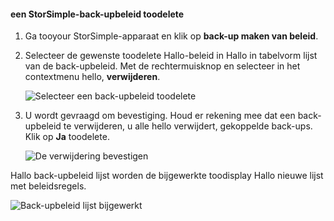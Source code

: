 
<!--author=alkohli last changed: 01/02/17-->

#### <a name="toodelete-a-storsimple-backup-policy"></a>een StorSimple-back-upbeleid toodelete

1. Ga tooyour StorSimple-apparaat en klik op **back-up maken van beleid**.

2. Selecteer de gewenste toodelete Hallo-beleid in Hallo in tabelvorm lijst van de back-upbeleid. Met de rechtermuisknop en selecteer in het contextmenu hello, **verwijderen**.

    ![Selecteer een back-upbeleid toodelete](./media/storsimple-8000-delete-backup-policy/deletebupol1.png)

3. U wordt gevraagd om bevestiging. Houd er rekening mee dat een back-upbeleid te verwijderen, u alle hello verwijdert, gekoppelde back-ups. Klik op **Ja** toodelete.

    ![De verwijdering bevestigen](./media/storsimple-8000-delete-backup-policy/deletebupol2.png)

Hallo back-upbeleid lijst worden de bijgewerkte toodisplay Hallo nieuwe lijst met beleidsregels.

![Back-upbeleid lijst bijgewerkt](./media/storsimple-8000-delete-backup-policy/deletebupol5.png)